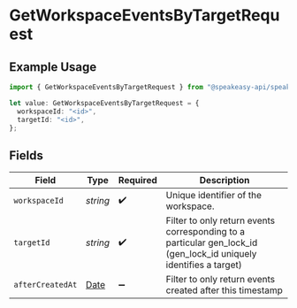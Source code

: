 # GetWorkspaceEventsByTargetRequest

## Example Usage

```typescript
import { GetWorkspaceEventsByTargetRequest } from "@speakeasy-api/speakeasy-client-sdk-typescript/sdk/models/operations";

let value: GetWorkspaceEventsByTargetRequest = {
  workspaceId: "<id>",
  targetId: "<id>",
};
```

## Fields

| Field                                                                                                             | Type                                                                                                              | Required                                                                                                          | Description                                                                                                       |
| ----------------------------------------------------------------------------------------------------------------- | ----------------------------------------------------------------------------------------------------------------- | ----------------------------------------------------------------------------------------------------------------- | ----------------------------------------------------------------------------------------------------------------- |
| `workspaceId`                                                                                                     | *string*                                                                                                          | :heavy_check_mark:                                                                                                | Unique identifier of the workspace.                                                                               |
| `targetId`                                                                                                        | *string*                                                                                                          | :heavy_check_mark:                                                                                                | Filter to only return events corresponding to a particular gen_lock_id (gen_lock_id uniquely identifies a target) |
| `afterCreatedAt`                                                                                                  | [Date](https://developer.mozilla.org/en-US/docs/Web/JavaScript/Reference/Global_Objects/Date)                     | :heavy_minus_sign:                                                                                                | Filter to only return events created after this timestamp                                                         |